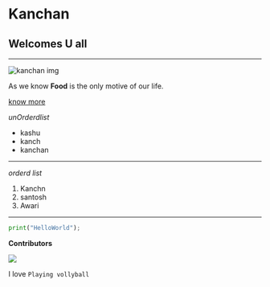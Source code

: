 # Kanchan

## Welcomes U all

---

![kanchan img](kanchan.jpg)

As we know **Food** is the only motive of our life.

[know more](url)

*unOrderdlist*
- kashu
- kanch
- kanchan
---

*orderd list*

1. Kanchn
2. santosh
3. Awari

---

```python
print("HelloWorld");
```
**Contributors**

<a href="https://github.com/kanchanawari12/github-2nd/graphs/contributors">
  <img src="https://contrib.rocks/image?repo=kanchanawari12/github-2nd" />
</a>



I love `Playing vollyball`

